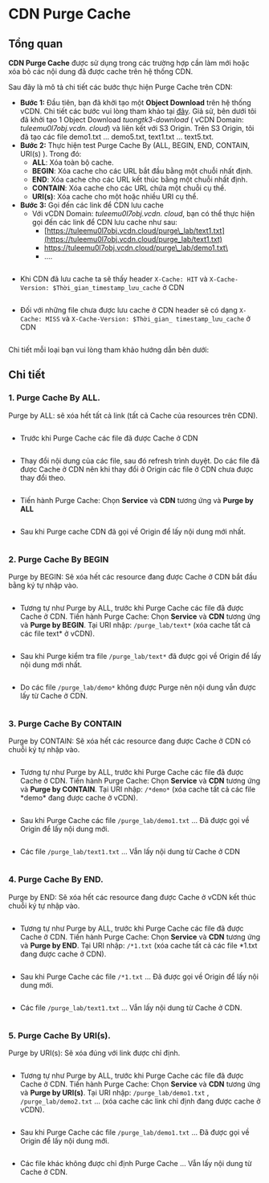 # CDN Purge Cache

## Tổng quan

**CDN Purge Cache** được sử dụng trong các trường hợp cần làm mới hoặc xóa bỏ các nội dung đã được cache trên hệ thống CDN.&#x20;

Sau đây là mô tả chi tiết các bước thực hiện Purge Cache trên CDN:

* **Bước 1:** Đầu tiên, bạn đã khởi tạo một **Object Download** trên hệ thống vCDN. Chi tiết các bước vui lòng tham khảo tại [đây](../loai-hinh-dich-vu/object-download.md). Giả sử, bên dưới tôi đã khởi tạo 1 Object Download _tuongtk3-download_ ( vCDN Domain: _tuleemu0l7obj.vcdn. cloud_) và liên kết với S3 Origin. Trên S3 Origin, tôi đã tạo các file demo1.txt ... demo5.txt, text1.txt ... text5.txt.
* **Bước 2:** Thực hiện test Purge Cache By (ALL, BEGIN, END, CONTAIN, URI(s) ). Trong đó:&#x20;
  * **ALL**: Xóa toàn bộ cache.
  * **BEGIN**: Xóa cache cho các URL bắt đầu bằng một chuỗi nhất định.
  * **END**: Xóa cache cho các URL kết thúc bằng một chuỗi nhất định.
  * **CONTAIN**: Xóa cache cho các URL chứa một chuỗi cụ thể.
  * **URI(s)**: Xóa cache cho một hoặc nhiều URI cụ thể.
* **Bước 3:** Gọi đến các link để CDN lưu cache&#x20;
  * Với vCDN Domain: _tuleemu0l7obj.vcdn. cloud_, bạn có thể thực hiện gọi đến các link để CDN lưu cache như sau:&#x20;
    * [https://tuleemu0l7obj.vcdn.cloud/purge\_lab/text1.txt](https://tuleemu0l7obj.vcdn.cloud/purge_lab/text1.txt)
    * [https://tuleemu0l7obj.vcdn.cloud/purge\_lab/demo1.txt\
      ](https://tuleemu0l7obj.vcdn.cloud/purge_lab/demo1.txt)
    * ....

<figure><img src="../../.gitbook/assets/1.png" alt=""><figcaption></figcaption></figure>

* Khi CDN đã lưu cache ta sẽ thấy header  `X-Cache: HIT`  và `X-Cache-Version: $Thời_gian_timestamp_lưu_cache` ở CDN

<figure><img src="../../.gitbook/assets/2.png" alt=""><figcaption></figcaption></figure>

* Đối với những file chưa được lưu cache ở CDN header sẽ có dạng  `X-Cache: MISS` và `X-Cache-Version: $Thời_gian_ timestamp_lưu_cache` ở CDN

<figure><img src="../../.gitbook/assets/3.png" alt=""><figcaption></figcaption></figure>

&#x20;Chi tiết mỗi loại bạn vui lòng tham khảo hướng dẫn bên dưới:

## Chi tiết

### 1.    Purge Cache By ALL.

Purge by ALL: sẽ xóa hết tất cả link (tất cả Cache của resources trên CDN).

<figure><img src="../../.gitbook/assets/image (3) (1) (1) (1) (1) (1) (1) (1) (1) (1) (1) (1) (1) (1) (1).png" alt=""><figcaption></figcaption></figure>

* Trước khi Purge Cache các file đã được Cache ở CDN

<figure><img src="../../.gitbook/assets/image (1) (1) (1) (1) (1) (1) (1) (1) (1) (1) (1) (1) (1) (1) (1) (1) (1) (1) (1) (1) (1).png" alt=""><figcaption></figcaption></figure>

* Thay đổi nội dung của các file, sau đó refresh trình duyệt. Do các file đã được Cache ở CDN nên khi thay đổi ở Origin các file ở CDN chưa được thay đổi theo.

<figure><img src="../../.gitbook/assets/image (2) (1) (1) (1) (1) (1) (1) (1) (1) (1) (1) (1) (1) (1) (1) (1).png" alt=""><figcaption></figcaption></figure>

* Tiến hành Purge Cache: Chọn **Service** và **CDN** tương ứng và **Purge by ALL**

<figure><img src="../../.gitbook/assets/image (3) (1) (1) (1) (1) (1) (1) (1) (1) (1) (1) (1) (1) (1) (1) (1).png" alt=""><figcaption></figcaption></figure>

* Sau khi Purge cache CDN đã gọi về Origin để lấy nội dung mới nhất.

&#x20;

<figure><img src="../../.gitbook/assets/image (4) (1) (1) (1) (1) (1) (1) (1) (1) (1) (1) (1) (1) (1).png" alt=""><figcaption></figcaption></figure>

### 2.    Purge Cache By BEGIN

Purge by BEGIN: Sẽ xóa hết các resource đang được Cache ở CDN bắt đầu bằng ký tự nhập vào.

<figure><img src="../../.gitbook/assets/image (5) (1) (1) (1) (1) (1) (1) (1) (1) (1) (1) (1).png" alt=""><figcaption></figcaption></figure>

* Tương tự như Purge by ALL, trước khi Purge Cache các file đã được Cache ở CDN. Tiến hành Purge Cache: Chọn **Service** và **CDN** tương ứng và **Purge by BEGIN**. Tại URI nhập: `/purge_lab/text*` (xóa cache tất cả các file text\* ở vCDN).

<figure><img src="../../.gitbook/assets/image (6) (1) (1) (1) (1) (1) (1) (1) (1) (1).png" alt=""><figcaption></figcaption></figure>

* Sau khi Purge kiểm tra file `/purge_lab/text*` đã được gọi về Origin để lấy nội dung mới nhất.

<figure><img src="../../.gitbook/assets/image (7) (1) (1) (1) (1) (1) (1) (1).png" alt=""><figcaption></figcaption></figure>

* Do các file `/purge_lab/demo*` không được Purge nên nội dung vẫn được lấy từ Cache ở CDN.

&#x20;

<figure><img src="../../.gitbook/assets/image (8) (1) (1) (1) (1) (1) (1).png" alt=""><figcaption></figcaption></figure>

&#x20;

### 3.    Purge Cache By CONTAIN

Purge by CONTAIN: Sẽ xóa hết các resource đang được Cache ở CDN có chuỗi ký tự nhập vào.

<figure><img src="../../.gitbook/assets/image (9) (1) (1) (1) (1) (1) (1) (1).png" alt=""><figcaption></figcaption></figure>

* Tương tự như Purge by ALL, trước khi Purge Cache các file đã được Cache ở CDN. Tiến hành Purge Cache: Chọn **Service** và **CDN** tương ứng và **Purge by CONTAIN**. Tại URI nhập: `/*demo*`  (xóa cache tất cả các file \*demo\* đang được cache ở vCDN).

<figure><img src="../../.gitbook/assets/image (10) (1) (1) (1) (1) (1) (1).png" alt=""><figcaption></figcaption></figure>

* Sau khi Purge Cache các file `/purge_lab/demo1.txt` ... Đã được gọi về Origin để lấy nội dung mới.

<figure><img src="../../.gitbook/assets/image (11) (1) (1) (1) (1) (1).png" alt=""><figcaption></figcaption></figure>

* Các file `/purge_lab/text1.txt` ... Vẫn lấy nội dung từ Cache ở CDN

&#x20;

<figure><img src="../../.gitbook/assets/image (12) (1) (1) (1) (1) (1).png" alt=""><figcaption></figcaption></figure>

### 4.    Purge Cache By END.

Purge by END: Sẽ xóa hết các resource đang được Cache ở vCDN kết thúc chuỗi ký tự nhập vào.

<figure><img src="../../.gitbook/assets/image (13) (1) (1) (1) (1) (1).png" alt=""><figcaption></figcaption></figure>

* Tương tự như Purge by ALL, trước khi Purge Cache các file đã được Cache ở CDN. Tiến hành Purge Cache: Chọn **Service** và **CDN** tương ứng và **Purge by END**. Tại URI nhập: `/*1.txt`  (xóa cache tất cả các file  \*1.txt đang được cache ở CDN).

<figure><img src="../../.gitbook/assets/image (14) (1) (1) (1) (1).png" alt=""><figcaption></figcaption></figure>

* Sau khi Purge Cache các file `/*1.txt` ... Đã được gọi về Origin để lấy nội dung mới.

<figure><img src="../../.gitbook/assets/image (15) (1) (1) (1) (1).png" alt=""><figcaption></figcaption></figure>

* Các file `/purge_lab/text1.txt` ... Vẫn lấy nội dung từ Cache ở CDN.

<figure><img src="../../.gitbook/assets/image (16) (1) (1) (1) (1).png" alt=""><figcaption></figcaption></figure>

### 5.    Purge Cache By URI(s).

Purge by URI(s): Sẽ xóa đúng với link được chỉ định.

<figure><img src="../../.gitbook/assets/image (17) (1) (1) (1) (1).png" alt=""><figcaption></figcaption></figure>

* Tương tự như Purge by ALL, trước khi Purge Cache các file đã được Cache ở CDN. Tiến hành Purge Cache: Chọn **Service** và **CDN** tương ứng và **Purge by URI(s)**. Tại URI nhập: `/purge_lab/demo1.txt` , `/purge_lab/demo2.txt` ... (xóa cache các link chỉ định đang được cache ở vCDN).

<figure><img src="../../.gitbook/assets/image (18) (1) (1) (1) (1).png" alt=""><figcaption></figcaption></figure>

* Sau khi Purge Cache các file `/purge_lab/demo1.txt` ... Đã được gọi về Origin để lấy nội dung mới.

<figure><img src="../../.gitbook/assets/image (19) (1) (1) (1).png" alt=""><figcaption></figcaption></figure>

* Các file khác không được chỉ định Purge Cache ... Vẫn lấy nội dung từ Cache ở CDN.

<figure><img src="../../.gitbook/assets/image (20) (1) (1) (1).png" alt=""><figcaption></figcaption></figure>
